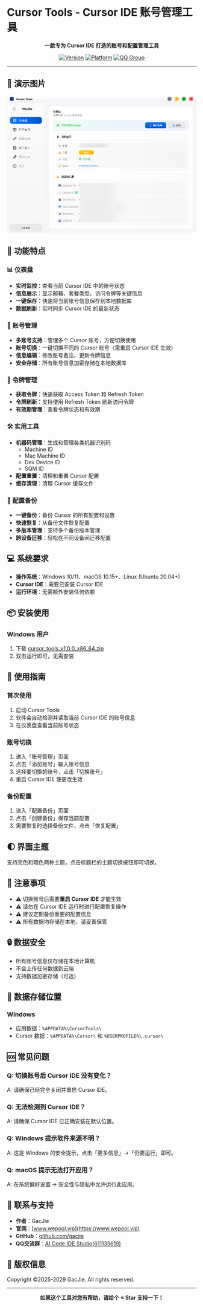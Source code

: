 # Cursor Tools - Cursor IDE 账号管理工具

<div align="center">

  **一款专为 Cursor IDE 打造的账号和配置管理工具**
  
  [![Version](https://img.shields.io/badge/版本-v1.0.0-blue)](https://github.com/gacjie)
  [![Platform](https://img.shields.io/badge/平台-Windows%20-green)](https://github.com/gacjie)
  [![QQ Group](https://img.shields.io/badge/QQ群-611135619-red)](https://qm.qq.com/q/HnbHjpP4wq)
</div>

---
## 🎨 演示图片   
![demo](https://github.com/gacjie/cursor_tools/blob/main/demo.png?raw=true)

## 🚀 功能特点

### 📊 仪表盘
- **实时监控**：查看当前 Cursor IDE 中的账号状态
- **信息展示**：显示邮箱、套餐类型、访问令牌等关键信息
- **一键保存**：快速将当前账号信息保存到本地数据库
- **数据刷新**：实时同步 Cursor IDE 的最新状态

### 👥 账号管理
- **多账号支持**：管理多个 Cursor 账号，方便切换使用
- **账号切换**：一键切换不同的 Cursor 账号（需重启 Cursor IDE 生效）
- **信息编辑**：修改账号备注、更新令牌信息
- **安全存储**：所有账号信息加密存储在本地数据库

### 🔑 令牌管理
- **获取令牌**：快速获取 Access Token 和 Refresh Token
- **令牌刷新**：支持使用 Refresh Token 刷新访问令牌
- **有效期管理**：查看令牌状态和有效期

### 🛠️ 实用工具
- **机器码管理**：生成和管理各类机器识别码
  - Machine ID
  - Mac Machine ID
  - Dev Device ID
  - SQM ID
- **配置重置**：清理和重置 Cursor 配置
- **缓存清理**：清理 Cursor 缓存文件

### 💾 配置备份
- **一键备份**：备份 Cursor 的所有配置和设置
- **快速恢复**：从备份文件恢复配置
- **多版本管理**：支持多个备份版本管理
- **跨设备迁移**：轻松在不同设备间迁移配置

## 💻 系统要求

- **操作系统**：Windows 10/11、macOS 10.15+、Linux (Ubuntu 20.04+)
- **Cursor IDE**：需要已安装 Cursor IDE
- **运行环境**：无需额外安装任何依赖

## 📦 安装使用

### Windows 用户
1. 下载 [cursor_tools_v1.0.0_x86_64.zip](https://github.com/gacjie/cursor_tools/releases)
2. 双击运行即可，无需安装

## 🎯 使用指南

### 首次使用
1. 启动 Cursor Tools
2. 软件会自动检测并读取当前 Cursor IDE 的账号信息
3. 在仪表盘查看当前账号状态

### 账号切换
1. 进入「账号管理」页面
2. 点击「添加账号」输入账号信息
3. 选择要切换的账号，点击「切换账号」
4. 重启 Cursor IDE 使更改生效

### 备份配置
1. 进入「配置备份」页面
2. 点击「创建备份」保存当前配置
3. 需要恢复时选择备份文件，点击「恢复配置」

## 🌓 界面主题

支持亮色和暗色两种主题，点击标题栏的主题切换按钮即可切换。

## 📝 注意事项

- ⚠️ 切换账号后需要**重启 Cursor IDE** 才能生效
- ⚠️ 请勿在 Cursor IDE 运行时进行配置恢复操作
- ⚠️ 建议定期备份重要的配置信息
- ⚠️ 所有数据均存储在本地，请妥善保管

## 🔒 数据安全

- 所有账号信息仅存储在本地计算机
- 不会上传任何数据到云端
- 支持数据加密存储（可选）

## 📁 数据存储位置

### Windows
- 应用数据：`%APPDATA%\CursorTools\`
- Cursor 数据：`%APPDATA%\Cursor\` 和 `%USERPROFILE%\.cursor\`

## 🆘 常见问题

### Q: 切换账号后 Cursor IDE 没有变化？
A: 请确保已经完全关闭并重启 Cursor IDE。

### Q: 无法检测到 Cursor IDE？
A: 请确保 Cursor IDE 已正确安装在默认位置。

### Q: Windows 提示软件来源不明？
A: 这是 Windows 的安全提示，点击「更多信息」→「仍要运行」即可。

### Q: macOS 提示无法打开应用？
A: 在系统偏好设置 → 安全性与隐私中允许运行此应用。

## 🤝 联系与支持

- **作者**：GacJie
- **官网**：[www.wepool.vip](https://www.wepool.vip)
- **GitHub**：[github.com/gacjie](https://github.com/gacjie)
- **QQ交流群**：[AI Code IDE Studio(611135619)](https://qm.qq.com/q/HnbHjpP4wq)

## 📄 版权信息

Copyright ©2025-2029 GacJie. All rights reserved.

---

<div align="center">
  <b>如果这个工具对您有帮助，请给个 ⭐ Star 支持一下！</b>

</div>




